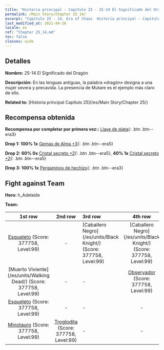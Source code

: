 ```yaml
---
title: "Historia principal - Capítulo 25 - 25-14 El Significado del Dragón"
permalink: /Main Story/Chapter 25_14/
excerpt: "Capítulo 25 - 14. Era of Chaos  Historia principal - Capítulo 25_14. 25-14 El Significado del Dragón"
last_modified_at: 2021-04-26
locale: es
ref: "Chapter 25_14.md"
toc: false
classes: wide
---
```


## Detalles

 **Nombre:** 25-14 El Significado del Dragón

 **Descripción:** En las lenguas antiguas, la palabra «dragón» designa a una mujer severa y precavida. La presencia de Mutare es el ejemplo más claro de ello.

 **Related to:** [Historia principal Capítulo 25](/es/Main Story/Chapter 25/)

## Recompensa obtenida

 **Recompensa por completar por primera vez::** [Llave de plata](/ItemsES/con_693/){: .btn .btn--era3}

 **Drop 1:** **100% 1x** [Gemas de Alma +3](/ItemsES/mat_86/){: .btn .btn--era5}

 **Drop 2:** **60% 0x** [Cristal secreto +2](/ItemsES/mat_80/){: .btn .btn--era5}, **40% 1x** [Cristal secreto +2](/ItemsES/mat_80/){: .btn .btn--era5}

 **Drop 3:** **100% 1x** [Pergaminos de hechizo](/ItemsES/con_694/){: .btn .btn--era3}


## Fight against Team
 **Hero:** h_Adelaide

 **Team:**


  | 1st row | 2nd row | 3rd row | 4th row |
  |:----:|:----:|:----|:----:|
  | [Esqueleto](/es/units/Skeleton/) (Score: 377758, Level:99)  | - | [Caballero Negro](/es/units/Black Knight/) (Score: 377758, Level:99)  | [Caballero Negro](/es/units/Black Knight/) (Score: 377758, Level:99)  |
  | [Muerto Viviente](/es/units/Walking Dead/) (Score: 377758, Level:99)  | - | - | [Observador](/es/units/Beholder/) (Score: 377758, Level:99)  |
  | [Esqueleto](/es/units/Skeleton/) (Score: 377758, Level:99)  | - | - | - |
  | [Minotauro](/es/units/Minotaur/) (Score: 377758, Level:99)  | [Troglodita](/es/units/Troglodyte/) (Score: 377758, Level:99)  | - | - |


